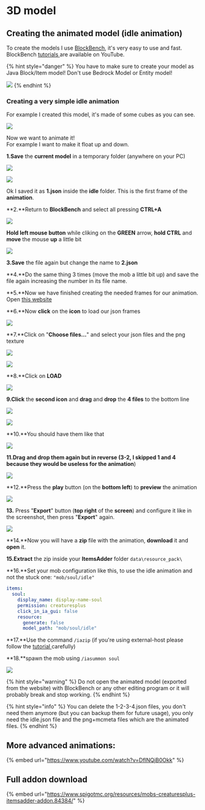 # 3D model

## Creating the animated model \(idle animation\)

To create the models I use [BlockBench](https://blockbench.net/), it's very easy to use and fast.  
BlockBench [tutorials ](https://www.youtube.com/results?search_query=blockbench+tutorial)are available on YouTube.

{% hint style="danger" %}
You have to make sure to create your model as Java Block/Item model! Don't use Bedrock Model or Entity model!

![](../../../../../.gitbook/assets/immagine%20%2889%29%20%2813%29.png)
{% endhint %}

### Creating a very simple idle animation

For example I created this model, it's made of some cubes as you can see.

![](../../../../../.gitbook/assets/immagine%20%2857%29.png)

Now we want to animate it!  
For example I want to make it float up and down.

**1.Save** the **current model** in a temporary folder \(anywhere on your PC\)

![](../../../../../.gitbook/assets/immagine%20%2887%29.png)

![](../../../../../.gitbook/assets/immagine%20%2882%29.png)

Ok I saved it as **1.json** inside the **idle** folder. This is the first frame of the **animation**.

**2.**Return to **BlockBench** and select all pressing **CTRL+A**

![](../../../../../.gitbook/assets/immagine%20%2878%29.png)

**Hold left mouse button** while cliking on the **GREEN** arrow, **hold CTRL** and **move** the mouse **up** a little bit

![](../../../../../.gitbook/assets/immagine%20%2862%29.png)

**3.Save** the file again but change the name to **2.json**

**4.**Do the same thing 3 times \(move the mob a little bit up\) and save the file again increasing the number in its file name.

**5.**Now we have finished creating the needed frames for our animation. Open [this website](https://lonedev6.github.io/animated-models/)

**6.**Now **click** on the **icon** to load our json frames

![](../../../../../.gitbook/assets/immagine%20%2880%29.png)

**7.**Click on "**Choose files...**" and select your json files and the png texture

![](../../../../../.gitbook/assets/immagine%20%2814%29.png)

![](../../../../../.gitbook/assets/immagine%20%2873%29.png)

**8.**Click on **LOAD**

![](../../../../../.gitbook/assets/immagine%20%2883%29.png)

**9.Click** the **second icon** and **drag** and **drop** the **4 files** to the bottom line

![](../../../../../.gitbook/assets/immagine%20%2879%29.png)

![](../../../../../.gitbook/assets/immagine%20%2861%29.png)

**10.**You should have them like that

![](../../../../../.gitbook/assets/immagine%20%2874%29.png)

**11.**Drag and drop them again but in reverse \(3-2**, I skipped 1 and 4 because they would be useless for the animation**\)

![](../../../../../.gitbook/assets/immagine%20%2885%29.png)

**12.**Press the **play** button \(on the **bottom left**\) to **preview** the animation

![](https://i.imgur.com/zslbD0G.gif)

**13.** Press "**Export**" button \(**top right** of the **screen**\) and configure it like in the screenshot, then press "**Export**" again.

![](../../../../../.gitbook/assets/immagine%20%2866%29.png)

**14.**Now you will have a **zip** file with the animation, **download** it and **open** it.

**15.Extract** the zip inside your **ItemsAdder** folder `data\resource_pack\`

**16.**Set your mob configuration like this, to use the idle animation and not the stuck one: `"mob/soul/idle"`

```yaml
items:
  soul:
    display_name: display-name-soul
    permission: creaturesplus
    click_in_ia_gui: false
    resource:
      generate: false
      model_path: "mob/soul/idle"
```

**17.**Use the command `/iazip` \(if you're using external-host please follow the [tutorial ](../../../../resourcepack-hosting/)carefully\)

**18.**spawn the mob using `/iasummon soul`

![](https://i.imgur.com/1tljgbv.gif)

{% hint style="warning" %}
Do not open the animated model \(exported from the website\) with BlockBench or any other editing program or it will probably break and stop working.
{% endhint %}

{% hint style="info" %}
You can delete the 1-2-3-4.json files, you don't need them anymore \(but you can backup them for future usage\), you only need the idle.json file and the png+mcmeta files which are the animated files.
{% endhint %}

## More advanced animations:

{% embed url="https://www.youtube.com/watch?v=DflNQjB0Okk" %}

## Full addon download

{% embed url="https://www.spigotmc.org/resources/mobs-creaturesplus-itemsadder-addon.84384/" %}




